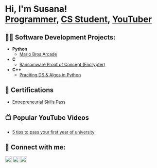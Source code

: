 <h1>Hi, I'm Susana! <br/><a href="https://github.com/Susana-Ye">Programmer</a>, <a href="https://www.linkedin.com/in/susana-ye-zhan-655a28240">CS Student</a>, <a href="https://www.youtube.com/@susana_ye">YouTuber</a></h1>

<h2>👨‍💻 Software Development Projects:</h2>

- <b>Python</b>
  - [Mario Bros Arcade](https://github.com/Susana-Ye/MarioBrosArcade)
- <b>C</b>
  - [Ransomware Proof of Concept (Encrypter)](https://github.com/joshmadakor1/EncrypterPOC)
- <b>C++</b>
  - [Praciting DS & Algos in Python](https://github.com/joshmadakor1/Algorithms-Practice)

<h2>📄 Certifications</h2>

- [Entrepreneurial Skills Pass](https://drive.google.com/file/d/1rLJYR43ndE62oZtjNGPFNJuOOVbUjbPR/view?usp=sharing)

  
<h2>📺 Popular YouTube Videos</h2>

- [5 tips to pass your first year of university](https://youtu.be/s9DJnbUPFn4?si=wScm7k-f419zxFFc)

<h2> 🤳 Connect with me:</h2>

[<img align="left" alt="SusanaYe | YouTube" width="22px" src="https://cdn.jsdelivr.net/npm/simple-icons@v3/icons/youtube.svg" />][youtube]
[<img align="left" alt="SusanaYe | LinkedIn" width="22px" src="https://cdn.jsdelivr.net/npm/simple-icons@v3/icons/linkedin.svg" />][linkedin]
[<img align="left" alt="SusanaYe | Instagram" width="22px" src="https://cdn.jsdelivr.net/npm/simple-icons@v3/icons/instagram.svg" />][instagram]

[youtube]: https://www.youtube.com/@susana_ye
[instagram]: https://www.instagram.com/susanayyz
[linkedin]: https://www.linkedin.com/in/susana-ye-zhan-655a28240

<!--
**Susana-Ye/Susana-Ye** is a ✨ _special_ ✨ repository because its `README.md` (this file) appears on your GitHub profile.

Here are some ideas to get you started:

- 🔭 I’m currently working on ...
- 🌱 I’m currently learning ...
- 👯 I’m looking to collaborate on ...
- 🤔 I’m looking for help with ...
- 💬 Ask me about ...
- 📫 How to reach me: ...
- 😄 Pronouns: ...
- ⚡ Fun fact: ...
-->
